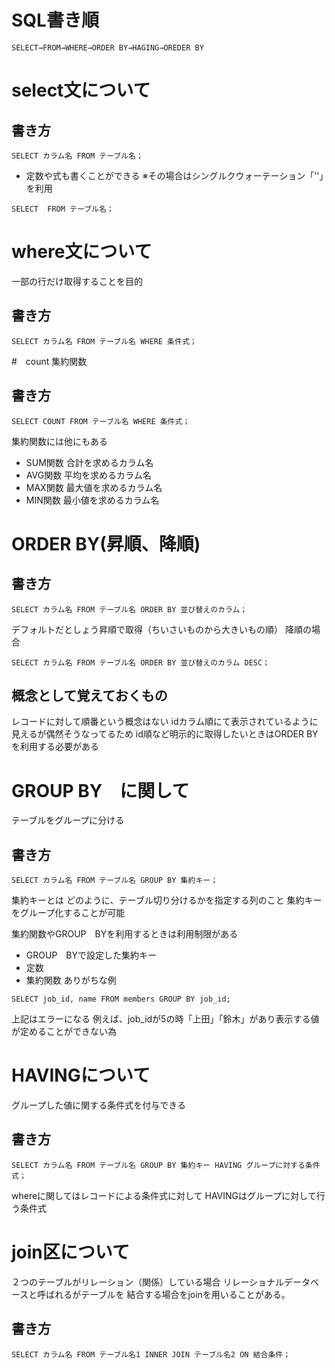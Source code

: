 # SQL書き順
```
SELECT→FROM→WHERE→ORDER BY→HAGING→OREDER BY
```


# select文について
## 書き方

```
SELECT カラム名 FROM テーブル名；
```
- 定数や式も書くことができる
※その場合はシングルクウォーテーション「''」を利用

```
SELECT  FROM テーブル名；
```


# where文について
一部の行だけ取得することを目的

## 書き方
```
SELECT カラム名 FROM テーブル名 WHERE 条件式；
```

 #　count 集約関数
 ## 書き方
```
SELECT COUNT FROM テーブル名 WHERE 条件式；
```
集約関数には他にもある
- SUM関数 合計を求めるカラム名
- AVG関数 平均を求めるカラム名
- MAX関数 最大値を求めるカラム名
- MIN関数 最小値を求めるカラム名

 # ORDER BY(昇順、降順)
## 書き方
```
SELECT カラム名 FROM テーブル名 ORDER BY 並び替えのカラム；
```
デフォルトだとしょう昇順で取得（ちいさいものから大きいもの順）
降順の場合
```
SELECT カラム名 FROM テーブル名 ORDER BY 並び替えのカラム DESC；
```

## 概念として覚えておくもの
レコードに対して順番という概念はない
idカラム順にて表示されているように見えるが偶然そうなってるため
id順など明示的に取得したいときはORDER BYを利用する必要がある

# GROUP BY　に関して
テーブルをグループに分ける
## 書き方
```
SELECT カラム名 FROM テーブル名 GROUP BY 集約キー；
```
集約キーとは
どのように、テーブル切り分けるかを指定する列のこと
集約キーをグループ化することが可能

集約関数やGROUP　BYを利用するときは利用制限がある
- GROUP　BYで設定した集約キー
- 定数
- 集約関数
ありがちな例
```
SELECT job_id, name FROM members GROUP BY job_id;
```
上記はエラーになる
例えば、job_idが5の時「上田」「鈴木」があり表示する値が定めることができない為

# HAVINGについて
グループした値に関する条件式を付与できる

## 書き方
```
SELECT カラム名 FROM テーブル名 GROUP BY 集約キー HAVING グループに対する条件式；
```
whereに関してはレコードによる条件式に対して
HAVINGはグループに対して行う条件式

# join区について
２つのテーブルがリレーション（関係）している場合
リレーショナルデータベースと呼ばれるがテーブルを
結合する場合をjoinを用いることがある。

## 書き方
```
SELECT カラム名 FROM テーブル名1 INNER JOIN テーブル名2 ON 結合条件；
```

